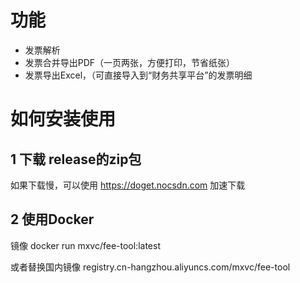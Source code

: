 # 功能

- 发票解析
- 发票合并导出PDF（一页两张，方便打印，节省纸张）
- 发票导出Excel，（可直接导入到“财务共享平台”的发票明细


# 如何安装使用

## 1 下载 release的zip包
如果下载慢，可以使用 https://doget.nocsdn.com 加速下载

## 2 使用Docker

镜像
docker run mxvc/fee-tool:latest

或者替换国内镜像
registry.cn-hangzhou.aliyuncs.com/mxvc/fee-tool

